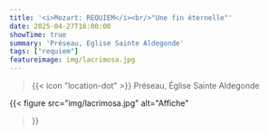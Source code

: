 ```yaml
---
title: '<i>Mozart: REQUIEM</i><br/>"Une fin éternelle"'
date: 2025-04-27T16:00:00
showTime: true
summary: 'Préseau, Eglise Sainte Aldegonde'
tags: ["requiem"]
featureimage: img/lacrimosa.jpg
---
```


> {{< icon "location-dot" >}} Préseau, Église Sainte Aldegonde

{{< figure
    src="img/lacrimosa.jpg"
    alt="Affiche"
>}}

